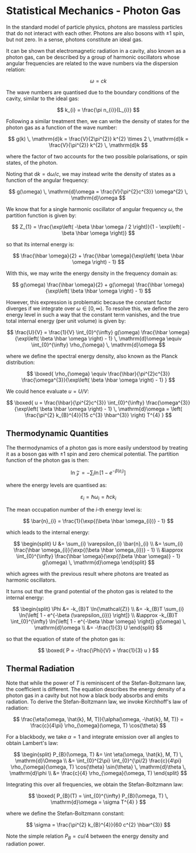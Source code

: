 # Statistical Mechanics - Photon Gas

In the standard model of particle physics, photons are massless particles that do not interact with each other. Photons are also bosons with $\pm 1$ spin, but not zero. In a sense, photons constitute an ideal gas.

It can be shown that electromagnetic radiation in a cavity, also known as a photon gas, can be described by a group of harmonic oscillators whose angular frequencies are related to the wave numbers via the dispersion relation:

$$
\omega = ck
$$

The wave numbers are quantised due to the boundary conditions of the cavity, similar to the ideal gas:

$$
k_{i} = \frac{\pi n_{i}}{L_{i}}
$$

Following a similar treatment then, we can write the density of states for the photon gas as a function of the wave number:

$$
g(k) \, \mathrm{d}k = \frac{V}{2\pi^{2}} k^{2} \times 2 \, \mathrm{d}k = \frac{V}{\pi^{2}} k^{2} \, \mathrm{d}k
$$

where the factor of two accounts for the two possible polarisations, or spin states, of the photon.

Noting that $\mathrm{d}k = \mathrm{d}\omega/c$, we may instead write the density of states as a function of the angular frequency:

$$
g(\omega) \, \mathrm{d}\omega = \frac{V}{\pi^{2}c^{3}} \omega^{2} \, \mathrm{d}\omega
$$

We know that for a single harmonic oscillator of angular frequency $\omega$, the partition function is given by:

$$
Z_{1} = \frac{\exp\left( -\beta \hbar \omega / 2 \right)}{1 - \exp\left( -\beta \hbar \omega \right)}
$$

so that its internal energy is:

$$
\frac{\hbar \omega}{2} + \frac{\hbar \omega}{\exp\left( \beta \hbar \omega \right) - 1}
$$

With this, we may write the energy density in the frequency domain as:

$$
g(\omega) \frac{\hbar \omega}{2} + g(\omega) \frac{\hbar \omega}{\exp\left( \beta \hbar \omega \right) - 1}
$$

However, this expression is problematic because the constant factor diverges if we integrate over $\omega \in [0, \infty)$. To resolve this, we define the zero energy level in such a way that the constant term vanishes, and the true total internal energy (per unit volume) is given by:

$$
\frac{U}{V} = \frac{1}{V} \int_{0}^{\infty} g(\omega) \frac{\hbar \omega}{\exp\left( \beta \hbar \omega \right) - 1} \, \mathrm{d}\omega \equiv \int_{0}^{\infty} \rho_{\omega} \, \mathrm{d}\omega
$$

where we define the spectral energy density, also known as the Planck distribution:

$$
\boxed{
\rho_{\omega} \equiv \frac{\hbar}{\pi^{2}c^{3}} \frac{\omega^{3}}{\exp\left( \beta \hbar \omega \right) - 1}
}
$$

We could hence evaluate $u = U/V$:

$$
\boxed{
u = \frac{\hbar}{\pi^{2}c^{3}} \int_{0}^{\infty} \frac{\omega^{3}}{\exp\left( \beta \hbar \omega \right) - 1} \, \mathrm{d}\omega = \left( \frac{\pi^{2} k_{B}^{4}}{15 c^{3} \hbar^{3}} \right) T^{4}
}
$$

## Thermodynamic Quantities

The thermodynamics of a photon gas is more easily understood by treating it as a boson gas with $\pm 1$ spin and zero chemical potential. The partition function of the photon gas is then:

$$
\ln{\mathcal{Z}} = -\sum_{i} \ln{\left[ 1 - e^{-\beta (\varepsilon_{i})} \right]}
$$

where the energy levels are quantised as:

$$
\varepsilon_{i} = \hbar \omega_{i} = \hbar c k_{i}
$$

The mean occupation number of the $i$-th energy level is:

$$
\bar{n}_{i} = \frac{1}{\exp{(\beta \hbar \omega_{i})} - 1}
$$

which leads to the internal energy:

$$
\begin{split}
U &= \sum_{i} \varepsilon_{i} \bar{n}_{i} \\
&= \sum_{i} \frac{\hbar \omega_{i}}{\exp{(\beta \hbar \omega_{i})} - 1} \\
&\approx \int_{0}^{\infty} \frac{\hbar \omega}{\exp{(\beta \hbar \omega)} - 1} g(\omega) \, \mathrm{d}\omega
\end{split}
$$

which agrees with the previous result where photons are treated as harmonic oscillators.

It turns out that the grand potential of the photon gas is related to the internal energy:

$$
\begin{split}
\Phi &= -k_{B}T \ln{\mathcal{Z}} \\
&= -k_{B}T \sum_{i} \ln{\left[ 1 - e^{-\beta (\varepsilon_{i})} \right]} \\
&\approx -k_{B}T \int_{0}^{\infty} \ln{\left[ 1 - e^{-\beta \hbar \omega} \right]} g(\omega) \, \mathrm{d}\omega \\
&= -\frac{1}{3} U
\end{split}
$$

so that the equation of state of the photon gas is:

$$
\boxed{
P = -\frac{\Phi}{V} = \frac{1}{3} u
}
$$

## Thermal Radiation

Note that while the power of $T$ is reminiscent of the Stefan-Boltzmann law, the coefficient is different. The equation describes the energy density of a photon gas in a cavity but not how a black body absorbs and emits radiation. To derive the Stefan-Boltzmann law, we invoke Kirchhoff's law of radiation:

$$
\frac{\eta(\omega, \hat{k}, M, T)}{\alpha(\omega, -\hat{k}, M, T)} = \frac{c}{4\pi} \rho_{\omega}(\omega, T) \cos{\theta}
$$

For a blackbody, we take $\alpha = 1$ and integrate emission over all angles to obtain Lambert's law:

$$
\begin{split}
P_{B}(\omega, T) &= \int \eta(\omega, \hat{k}, M, T) \, \mathrm{d}\Omega \\
&= \int_{0}^{2\pi} \int_{0}^{\pi/2} \frac{c}{4\pi} \rho_{\omega}(\omega, T) \cos{\theta} \sin{\theta} \, \mathrm{d}\theta \, \mathrm{d}\phi \\
&= \frac{c}{4} \rho_{\omega}(\omega, T)
\end{split}
$$

Integrating this over all frequencies, we obtain the Stefan-Boltzmann law:

$$
\boxed{
P_{B}(T) = \int_{0}^{\infty} P_{B}(\omega, T) \, \mathrm{d}\omega = \sigma T^{4}
}
$$

where we define the Stefan-Boltzmann constant:

$$
\sigma = \frac{\pi^{2} k_{B}^{4}}{60 c^{2} \hbar^{3}}
$$

Note the simple relation $P_{B} = cu/4$ between the energy density and radiation power.
